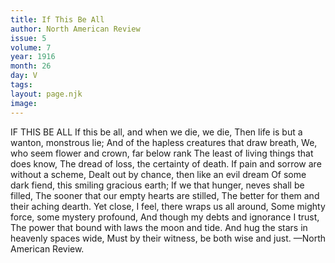 ```yaml
---
title: If This Be All
author: North American Review
issue: 5
volume: 7
year: 1916
month: 26
day: V
tags:
layout: page.njk
image:
---
```

IF THIS BE ALL       If this be all, and when we die, we die, Then life is but a wanton, monstrous lie;       And of the hapless creatures that draw breath,       We, who seem flower and crown, far below rank       The least of living things that does know,       The dread of loss, the certainty of death.          If pain and sorrow are without a scheme,    Dealt out by chance, then like an evil dream    Of some dark fiend, this smiling gracious earth; If we that hunger, neves shall be filled,    The sooner that our empty hearts are stilled,    The better for them and their aching dearth.          Yet close, I feel, there wraps us all around,    Some mighty force, some mystery profound,    And though my debts and ignorance I trust,    The power that bound with laws the moon and tide.    And hug the stars in heavenly spaces wide,    Must by their witness, be both wise and just.       —North American Review.    


